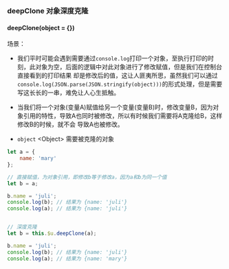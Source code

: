 ### deepClone 对象深度克隆

<demo-model url="/pages/library/deepClone/index"></demo-model>


#### deepClone(object = {})

场景：  

- 我们平时可能会遇到需要通过`console.log`打印一个对象，至执行打印的时刻，此对象为空，后面的逻辑中对此对象进行了修改赋值，但是我们在控制台直接看到的打印结果
却是修改后的值，这让人匪夷所思，虽然我们可以通过`console.log(JSON.parse(JSON.stringify(object)))`的形式处理，但是需要写这长长的一串，难免让人心生抵触。

- 当我们将一个对象(变量A)赋值给另一个变量(变量B)时，修改变量B，因为对象引用的特性，导致A也同时被修改，所以有时候我们需要将A克隆给B，这样修改B的时候，就不会
导致A也被修改。

- `object` <Object\> 需要被克隆的对象

```js
let a = {
	name: 'mary'
};

// 直接赋值，为对象引用，即修改b等于修改a，因为a和b为同一个值
let b = a;

b.name = 'juli';
console.log(b); // 结果为 {name: 'juli'}
console.log(a); // 结果为 {name: 'juli'}


// 深度克隆
let b = this.$u.deepClone(a);

b.name = 'juli';
console.log(b); // 结果为 {name: 'juli'}
console.log(a); // 结果为 {name: 'mary'}
```